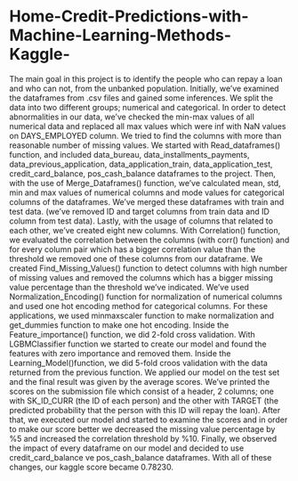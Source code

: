 # Home-Credit-Predictions-with-Machine-Learning-Methods-Kaggle-

The main goal in this project is to identify the people who can repay a loan and who can
not, from the unbanked population. Initially, we’ve examined the dataframes from .csv files
and gained some inferences. We split the data into two different groups; numerical and
categorical. In order to detect abnormalities in our data, we’ve checked the min-max values
of all numerical data and replaced all max values which were inf with NaN values on
DAYS_EMPLOYED column. We tried to find the columns with more than reasonable number
of missing values. We started with Read_dataframes() function, and included data_bureau,
data_installments_payments, data_previous_application, data_application_train,
data_application_test, credit_card_balance, pos_cash_balance dataframes to the project.
Then, with the use of Merge_Dataframes() function, we’ve calculated mean, std, min and
max values of numerical columns and mode values for categorical columns of the
dataframes. We’ve merged these dataframes with train and test data. (we’ve removed ID
and target columns from train data and ID column from test data). Lastly, with the usage of
columns that related to each other, we’ve created eight new columns.
With Correlation() function, we evaluated the correlation between the columns (with corr()
function) and for every column pair which has a bigger correlation value than the threshold
we removed one of these columns from our dataframe. We created Find_Missing_Values()
function to detect columns with high number of missing values and removed the columns
which has a bigger missing value percentage than the threshold we’ve indicated. We’ve used
Normalization_Encoding() function for normalization of numerical columns and used one hot
encoding method for categorical columns. For these applications, we used minmaxscaler
function to make normalization and get_dummies function to make one hot encoding. Inside
the Feature_importance() function, we did 2-fold cross validation. With LGBMClassifier
function we started to create our model and found the features with zero importance and
removed them. Inside the Learning_Model()function, we did 5-fold croos validation with the
data returned from the previous function. We applied our model on the test set and the final
result was given by the average scores. We’ve printed the scores on the submission file
which consist of a header, 2 columns; one with SK_ID_CURR (the ID of each person) and the
other with TARGET (the predicted probability that the person with this ID will repay the
loan).
After that, we executed our model and started to examine the scores and in order to make
our score better we decreased the missing value percentage by %5 and increased the
correlation threshold by %10. Finally, we observed the impact of every dataframe on our
model and decided to use credit_card_balance ve pos_cash_balance dataframes. With all of
these changes, our kaggle score became 0.78230.
